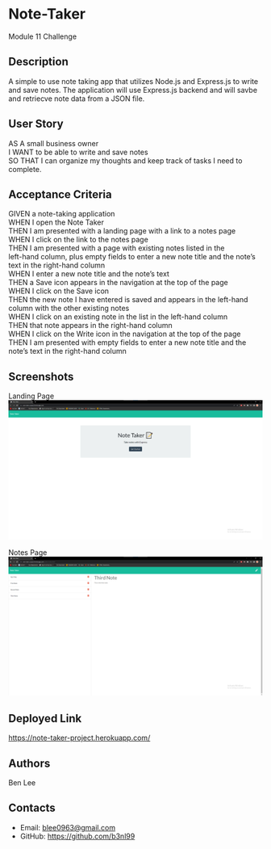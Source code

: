 # Note-Taker
Module 11 Challenge


## Description
A simple to use note taking app that utilizes Node.js and Express.js to write and save notes. The application will use Express.js backend and will savbe and retriecve note data from a JSON file.


## User Story
AS A small business owner<br />
I WANT to be able to write and save notes<br />
SO THAT I can organize my thoughts and keep track of tasks I need to complete.

## Acceptance Criteria
GIVEN a note-taking application<br />
WHEN I open the Note Taker<br />
THEN I am presented with a landing page with a link to a notes page<br />
WHEN I click on the link to the notes page<br />
THEN I am presented with a page with existing notes listed in the <br />left-hand column, plus empty fields to enter a new note title and the note’s text in the right-hand column<br />
WHEN I enter a new note title and the note’s text<br />
THEN a Save icon appears in the navigation at the top of the page<br />
WHEN I click on the Save icon<br />
THEN the new note I have entered is saved and appears in the left-hand column with the other existing notes<br />
WHEN I click on an existing note in the list in the left-hand column<br />
THEN that note appears in the right-hand column<br />
WHEN I click on the Write icon in the navigation at the top of the page<br />
THEN I am presented with empty fields to enter a new note title and the note’s text in the right-hand column


## Screenshots
Landing Page
![](./public/assets/img/Screenshot%202023-01-01%20131700.png)

Notes Page
![](./public/assets/img/Screenshot%202023-01-01%20131857.png)

## Deployed Link 
https://note-taker-project.herokuapp.com/

## Authors
Ben Lee

## Contacts
* Email: blee0963@gmail.com
* GitHub: https://github.com/b3nl99


